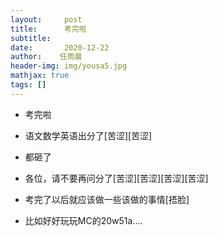```yaml
---
layout:     post
title:      考完啦
subtitle:
date:       2020-12-22
author:    任雨晨
header-img: img/yousa5.jpg
mathjax: true
tags: []
---
```


* 考完啦
* 语文数学英语出分了[苦涩][苦涩]
* 都砸了
* 各位，请不要再问分了[苦涩][苦涩][苦涩][苦涩]

* 考完了以后就应该做一些该做的事情[捂脸]

* 比如好好玩玩MC的20w51a....
